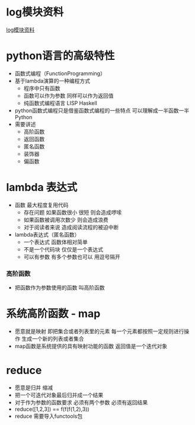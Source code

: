 # log模块资料
[log模块资料](https://www.cnblogs.com/yyds/p/6901864.html)

# python语言的高级特性
- 函数式编程（FunctionProgramming）
- 基于lambda演算的一种编程方式
    - 程序中只有函数
    - 函数可以作为参数 同样可以作为返回值
    - 纯函数式编程语言 LISP  Haskell
- python函数式编程只是借鉴函数式编程的一些特点 可以理解成一半函数一半Python
- 需要讲述
    - 高阶函数
    - 返回函数
    - 匿名函数
    - 装饰器
    - 偏函数
    
# lambda 表达式
- 函数 最大程度复用代码
    - 存在问题 如果函数很小 很短 则会造成啰嗦
    - 如果函数被调用次数少 则会造成浪费
    - 对于阅读者来说 造成阅读流程的被迫中断
- lambda表达式（匿名函数）
    - 一个表达式 函数体相对简单
    - 不是一个代码块 仅仅是一个表达式
    - 可以有参数 有多个参数也可以 用逗号隔开 
    
### 高阶函数
- 把函数作为参数使用的函数 叫高阶函数

# 系统高阶函数 - map
- 愿意就是映射 即把集合或者列表里的元素 每一个元素都按照一定规则进行操作 生成一个新的列表或者集合
- map函数是系统提供的具有映射功能的函数 返回值是一个迭代对象
           
# reduce
- 愿意是归并 缩减
- 把一个可迭代对象最后归并成一个结果
- 对于作为参数的函数要求 必须有两个参数 必须有返回结果
- reduce([1,2,3])  == f(f(f(1,2),3))
- reduce 需要导入functools包             